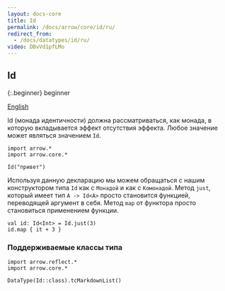```yaml
---
layout: docs-core
title: Id
permalink: /docs/arrow/core/id/ru/
redirect_from:
  - /docs/datatypes/id/ru/
video: DBvVd1pfLMo
---
```


## Id

{:.beginner}
beginner

[English](/docs/apidocs/arrow-core-data/arrow.core/-id/)

Id (монада идентичности) должна рассматриваться, как монада, в которую вкладывается эффект отсутствия эффекта. Любое значение может являться значением `Id`.

```kotlin:ank
import arrow.*
import arrow.core.*

Id("привет")
```

Используя данную декларацию мы можем обращаться с нашим конструктором типа `Id` как с `Монадой` и как с `Комонадой`.
Метод `just`, который имеет тип `A -> Id<A>` просто становится функцией, переводящей аргумент в себя. Метод `map` от функтора просто становиться применением функции.

```kotlin:ank
val id: Id<Int> = Id.just(3)
id.map { it + 3 }
```

### Поддерживаемые классы типа

```kotlin:ank:replace
import arrow.reflect.*
import arrow.core.*

DataType(Id::class).tcMarkdownList()
```
